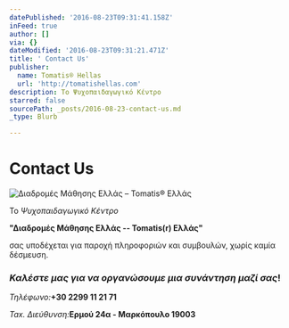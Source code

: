 ```yaml
---
datePublished: '2016-08-23T09:31:41.158Z'
inFeed: true
author: []
via: {}
dateModified: '2016-08-23T09:31:21.471Z'
title: ' Contact Us'
publisher:
  name: Tomatis® Hellas
  url: 'http://tomatishellas.com'
description: Το Ψυχοπαιδαγωγικό Κέντρο
starred: false
sourcePath: _posts/2016-08-23-contact-us.md
_type: Blurb

---
```

# Contact Us
![Διαδρομές Μάθησης Ελλάς – Tomatis® Ελλάς](https://the-grid-user-content.s3-us-west-2.amazonaws.com/c05635c4-2cb8-4ef5-8e08-efd0fda28775.jpg)

Το _Ψυχοπαιδαγωγικό Κέντρο_

**"Διαδρομές Μάθησης Ελλάς -- Tomatis(r) Ελλάς"**

σας υποδέχεται για παροχή πληροφοριών και συμβουλών, χωρίς καμία δέσμευση.

### _Καλέστε μας για να οργανώσουμε μια συνάντηση μαζί σας_!

_Τηλέφωνο:_**+30 2299 11 21 71**

_Tax. Διεύθυνση:_**Ερμού 24α - Μαρκόπουλο 19003**